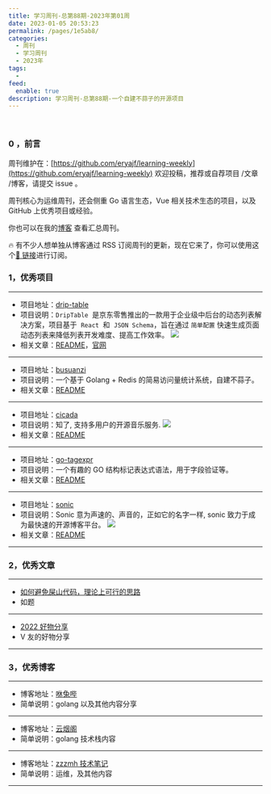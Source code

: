 ```yaml
---
title: 学习周刊-总第88期-2023年第01周
date: 2023-01-05 20:53:23
permalink: /pages/1e5ab8/
categories:
  - 周刊
  - 学习周刊
  - 2023年
tags:
  -
feed:
  enable: true
description: 学习周刊-总第88期-一个自建不蒜子的开源项目
---
```


<br><ArticleTopAd></ArticleTopAd>

### 0 ，前言

周刊维护在：[https://github.com/eryajf/learning-weekly](https://github.com/eryajf/learning-weekly) 欢迎投稿，推荐或自荐项目 /文章 /博客，请提交 issue 。

周刊核心为运维周刊，还会侧重 Go 语言生态，Vue 相关技术生态的项目，以及 GitHub 上优秀项目或经验。

你也可以在我的[博客](https://wiki.eryajf.net/learning-weekly/) 查看汇总周刊。

🔥 有不少人想单独从博客通过 RSS 订阅周刊的更新，现在它来了，你可以使用这个[🔗 链接](https://wiki.eryajf.net/learning-weekly.xml)进行订阅。

### 1，优秀项目

---

- 项目地址：[drip-table](https://github.com/JDFED/drip-table)
- 项目说明：`DripTable`  是京东零售推出的一款用于企业级中后台的动态列表解决方案，项目基于  `React`  和  `JSON Schema`，旨在通过 `简单配置` 快速生成页面动态列表来降低列表开发难度、提高工作效率。
  ![](http://t.eryajf.net/imgs/2023/01/bcca578ca06937c2.png)
- 相关文章：[README](https://github.com/JDFED/drip-table/blob/master/README.zh-CN.md)，[官网](https://drip-table.jd.com/)

---

- 项目地址：[busuanzi](https://github.com/soxft/busuanzi)
- 项目说明：一个基于 Golang + Redis 的简易访问量统计系统，自建不蒜子。
- 相关文章：[README](https://github.com/soxft/busuanzi#readme)

---

- 项目地址：[cicada](https://github.com/mebtte/cicada)
- 项目说明：知了, 支持多用户的开源音乐服务.
  ![](http://t.eryajf.net/imgs/2023/01/7258df3d6f804503.png)
- 相关文章：[README](https://github.com/mebtte/cicada#readme)

---

- 项目地址：[go-tagexpr](https://github.com/bytedance/go-tagexpr)
- 项目说明：一个有趣的 GO 结构标记表达式语法，用于字段验证等。
- 相关文章：[README](https://github.com/bytedance/go-tagexpr#readme)

---

- 项目地址：[sonic](https://github.com/go-sonic/sonic)
- 项目说明：Sonic 意为声速的、声音的，正如它的名字一样, sonic 致力于成为最快速的开源博客平台。
  ![](http://t.eryajf.net/imgs/2023/01/0797d7663dee79a7.png)
- 相关文章：[README](https://github.com/go-sonic/sonic/blob/master/doc/README_ZH.md)

---

### 2，优秀文章

---

- [如何避免屎山代码，理论上可行的思路](https://v2ex.com/t/906667#reply72)
- 如题

---

- [2022 好物分享](https://v2ex.com/t/906441#reply30)
- V 友的好物分享

---

### 3，优秀博客

---

- 博客地址：[咻兔哔](https://esc.show/)
- 简单说明：golang 以及其他内容分享

---

- 博客地址：[云烟阁](https://liangtian.me/)
- 简单说明：golang 技术栈内容

---

- 博客地址：[zzzmh 技术笔记](https://zzzmh.cn/index)
- 简单说明：运维，及其他内容

---


<br><ArticleTopAd></ArticleTopAd>
